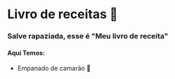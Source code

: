 # Livro de receitas :ocean:

### Salve rapaziada, esse é "Meu livro de receita"

#### Aqui Temos:

- Empanado de camarão :dancer:

